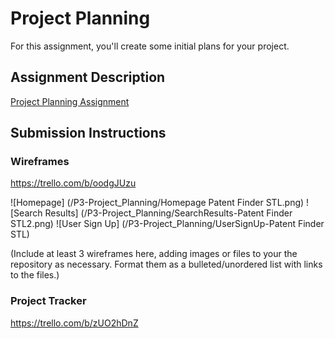 # Project Planning
For this assignment, you'll create some initial plans for your project.

## Assignment Description
[Project Planning Assignment](https://education.launchcode.org/liftoff/assignments/planning/)

## Submission Instructions

### Wireframes
https://trello.com/b/oodgJUzu

![Homepage] (/P3-Project_Planning/Homepage Patent Finder STL.png)
![Search Results] (/P3-Project_Planning/SearchResults-Patent Finder STL2.png)
![User Sign Up] (/P3-Project_Planning/UserSignUp-Patent Finder STL)



(Include at least 3 wireframes here, adding images or files to your the repository as necessary. Format them as a bulleted/unordered list with links to the files.)

### Project Tracker

https://trello.com/b/zUO2hDnZ